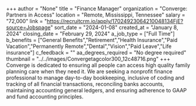 +++
author = "None"
title = "Finance Manager"
organization = "Converge: Partners in Access"
location = "Remote, Mississippi, Tennessee"
salary = "72,000"
link = "https://recruitcrm.io/apply/17024923064210048134FjE?source=Jobspage"
sort_date = "2024-01-08"
created_at = "January 8, 2024"
closing_date = "February 29, 2024"
a_job_type = ["Full Time"]
b_benefits = ["General Benefits","Retirement","Health Insurance","Paid Vacation","Permanently Remote","Dental","Vision","Paid Leave","Life insurance"]
c_feedback = ""
aa_degrees_required = "No degree required"
thumbnail = "../../images/Convergetagcolor300_12c48716.png"
+++
Converge is dedicated to ensuring all people can access high quality family planning care when they need it. We are seeking a nonprofit finance professional to manage day-to-day bookkeeping, inclusive of coding and tracking of all financial transactions, reconciling banks accounts, maintaining accounting general ledgers, and ensuring adherence to GAAP and fund accounting principles. 